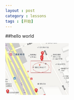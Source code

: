 ```yaml
---
layout : post
category : lessons
tags : [开始]
---
```


##hello world

<img src="/assets/img/jianshe.jpg" alt="替代文本" title="标题文本" width="200" />